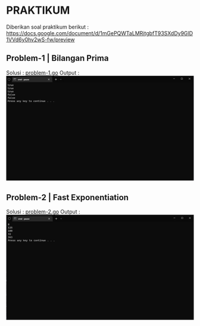 # PRAKTIKUM

Diberikan soal praktikum berikut : https://docs.google.com/document/d/1mGePQWTaLMRitgbfT93SXdDy9GlD1VVd6y0hv2wS-fw/preview

## Problem-1 | Bilangan Prima

Solusi : [problem-1.go](problem-1.go)
Output :
![Solusi Problem-1](../screenshots/problem-1.png)

## Problem-2 | Fast Exponentiation

Solusi : [problem-2.go](problem-2.go)
Output :
![Solusi Problem-2](../screenshots/problem-2.png)